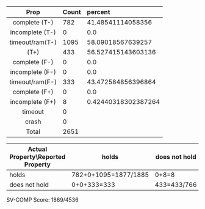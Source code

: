 
| Prop | Count | percent |
|:----:|:------|:--|
|complete   (T-)|782| 41.48541114058356 |
|incomplete (T-)|0|0.0 |
|timeout/ram(T-)|1095|58.09018567639257 |
|           (T+)|433|56.527415143603136 |
|complete   (F-)|0|0.0 |
|incomplete (F-)|0|0.0 |
|timeout/ram(F-)|333|43.472584856396864 |
|complete   (F+)|0|0.0 |
|incomplete (F+)|8|0.42440318302387264 |
|timeout        |0| |
|crash          |0| |
|Total          |2651| |

| Actual Property\Reported Property | holds | does not hold |
|------------------------------------|-------|---------------|
| holds | 782+0+1095=1877/1885 | 0+8=8 |
| does not hold | 0+0+333=333 | 433=433/766 |

SV-COMP Score: 1869/4536

